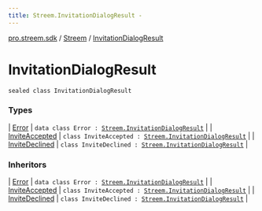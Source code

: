 ```yaml
---
title: Streem.InvitationDialogResult - 
---
```


[pro.streem.sdk](../../index.html) / [Streem](../index.html) / [InvitationDialogResult](./index.html)

# InvitationDialogResult

`sealed class InvitationDialogResult`

### Types

| [Error](-error/index.html) | `data class Error : `[`Streem.InvitationDialogResult`](./index.html) |
| [InviteAccepted](-invite-accepted/index.html) | `class InviteAccepted : `[`Streem.InvitationDialogResult`](./index.html) |
| [InviteDeclined](-invite-declined/index.html) | `class InviteDeclined : `[`Streem.InvitationDialogResult`](./index.html) |

### Inheritors

| [Error](-error/index.html) | `data class Error : `[`Streem.InvitationDialogResult`](./index.html) |
| [InviteAccepted](-invite-accepted/index.html) | `class InviteAccepted : `[`Streem.InvitationDialogResult`](./index.html) |
| [InviteDeclined](-invite-declined/index.html) | `class InviteDeclined : `[`Streem.InvitationDialogResult`](./index.html) |

